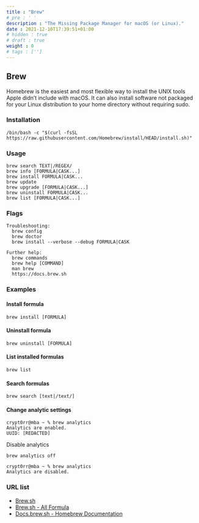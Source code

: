 ```yaml
---
title : "Brew"
# pre : ' '
description : "The Missing Package Manager for macOS (or Linux)."
date : 2021-12-10T17:39:51+01:00
# hidden : true
# draft : true
weight : 0
# tags : ['']
---
```


## Brew

Homebrew is the easiest and most flexible way to install the UNIX tools Apple didn’t include with macOS. It can also install software not packaged for your Linux distribution to your home directory without requiring sudo.

### Installation

```plain
/bin/bash -c "$(curl -fsSL https://raw.githubusercontent.com/Homebrew/install/HEAD/install.sh)"
```

### Usage

```plain
brew search TEXT|/REGEX/
brew info [FORMULA|CASK...]
brew install FORMULA|CASK...
brew update
brew upgrade [FORMULA|CASK...]
brew uninstall FORMULA|CASK...
brew list [FORMULA|CASK...]
```

### Flags

```plain
Troubleshooting:
  brew config
  brew doctor
  brew install --verbose --debug FORMULA|CASK

Further help:
  brew commands
  brew help [COMMAND]
  man brew
  https://docs.brew.sh
```

### Examples

#### Install formula

```plain
brew install [FORMULA]
```

#### Uninstall formula

```plain
brew uninstall [FORMULA]
```

#### List installed formulas

```plain
brew list
```

#### Search formulas

```plain
brew search [text|/text/]
```

#### Change analytic settings

```plain
crypt0rr@mba ~ % brew analytics
Analytics are enabled.
UUID: [REDACTED]
```

Disable analytics

```plain
brew analytics off     
```

```plain
crypt0rr@mba ~ % brew analytics
Analytics are disabled.
```

### URL list

* [Brew.sh](https://brew.sh)
* [Brew.sh - All Formula](https://formulae.brew.sh/formula/)
* [Docs.brew.sh - Homebrew Documentation](https://docs.brew.sh/Manpage)
